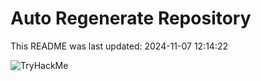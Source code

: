 # Auto Regenerate Repository

This README was last updated: 2024-11-07 12:14:22

 ![TryHackMe](https://tryhackme.com/badge/533634)